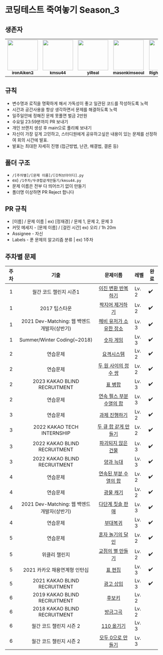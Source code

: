 # 코딩테스트 죽여놓기 Season_3

## 생존자

<table>
<tr>
<td align="center"><a href="https://github.com/ironAiken2"><img src="https://avatars.githubusercontent.com/u/51399982?v=4" width="100px;" alt=""/><br /><sub><b>ironAiken2</b></sub></a></td>
<td align="center"><a href="https://github.com/kmsu44"><img src="https://avatars.githubusercontent.com/u/45655623?v=4" width="100px;" alt=""/><br /><sub><b>kmsu44</b></sub></a></td>
<td align="center"><a href="https://github.com/yiReal"><img src="https://avatars.githubusercontent.com/u/116516376?v=4" width="100px;" alt=""/><br /><sub><b>yiReal</b></sub></a></td>
<td align="center"><a href="https://github.com/masonkimseoul"><img src="https://avatars.githubusercontent.com/u/87306418?v=4" width="100px;" alt=""/><br /><sub><b>masonkimseoul</b></sub></a></td>
<td align="center"><a href="https://github.com/RightHennessy"><img src="https://avatars.githubusercontent.com/u/88828858?v=4" width="100px;" alt=""/><br /><sub><b>RightHennessy</b></sub></a></td>
<td align="center"><a href="https://github.com/therealjamesjung"><img src="https://avatars.githubusercontent.com/u/39877377?v=4" width="100px;" alt=""/><br /><sub><b>therealjamesjung</b></sub></a></td>
</tr>
</table>

## 규칙

- 변수명과 로직을 명확하게 해서 가독성이 좋고 일관된 코드를 작성하도록 노력
- 시간과 공간사용을 항상 생각하면서 문제를 해결하도록 노력
- 일주일안에 정해진 문제 못풀면 벌금 2만원
- 수요일 23:59분까지 PR 보내기
- 개인 브랜치 생성 후 main으로 풀리퀘 보내기
- 자신이 가장 깊게 고민하고, 스터디원에게 공유하고싶은 내용이 있는 문제를 선정하여 회의 시간에 발표.
- 발표는 최대한 자세히 진행 (접근방법, 난관, 해결법, 결론 등)

## 폴더 구조

- `/[주차별]/[문제 이름]/[깃허브아이디].py`
- ex) `/1주차/두큐합같게만들기/kmsu44.py`
- 문제 이름은 전부 다 띄어쓰기 없이 만들기
- 폴더명 이상하면 PR Reject 합니다

## PR 규칙

- [이름] / 문제 이름 | ex) [정재경] / 문제 1, 문제 2, 문제 3
- 커밋 메세지 - [문제 이름] / [걸린 시간] ex) 오리 / 1h 20m
- Assignee - 자신
- Labels - 푼 문제의 알고리즘 분류 | ex) 1주차

## 주차별 문제

| 주차 |                    기출                     |                                           문제이름                                           | 레벨  | 완료 |
| :--: | :-----------------------------------------: | :------------------------------------------------------------------------------------------: | ----- | ---- |
|  1   |           월간 코드 챌린지 시즌1            |    [이진 변환 반복하기](https://school.programmers.co.kr/learn/courses/30/lessons/70129)     | Lv. 2 | ✔️   |
|  1   |                2017 팁스타운                |      [짝지어 제거하기](https://school.programmers.co.kr/learn/courses/30/lessons/12973)      | Lv. 2 | ✔️   |
|  1   | 2021 Dev-Matching: 웹 백엔드 개발자(상반기) |  [헤비 유저가 소유한 장소](https://school.programmers.co.kr/learn/courses/30/lessons/77487)  | Lv. 3 | ✔️   |
|  1   |         Summer/Winter Coding(~2018)         |         [숫자 게임](https://school.programmers.co.kr/learn/courses/30/lessons/12987)         | Lv. 3 | ✔️   |
|  2   |                  연습문제                   |        [요격시스템](https://school.programmers.co.kr/learn/courses/30/lessons/181188)        | Lv. 2 | ✔️   |
|  2   |                  연습문제                   |   [두 원 사이의 정수 쌍](https://school.programmers.co.kr/learn/courses/30/lessons/181187)   | Lv. 2 | ✔️   |
|  2   |        2023 KAKAO BLIND RECRUITMENT         |         [표 병합](https://school.programmers.co.kr/learn/courses/30/lessons/150366)          | Lv. 3 | ✔️   |
|  2   |                  연습문제                   | [연속 펄스 부분 수열의 합](https://school.programmers.co.kr/learn/courses/30/lessons/161988) | Lv. 3 | ✔️   |
|  3   |                  연습문제                   |      [과제 진행하기](https://school.programmers.co.kr/learn/courses/30/lessons/176962)       | Lv. 2 | ✔️   |
|  3   |         2022 KAKAO TECH INTERNSHIP          |   [두 큐 합 같게 만들기](https://school.programmers.co.kr/learn/courses/30/lessons/118667)   | Lv. 2 | ✔️   |
|  3   |        2022 KAKAO BLIND RECRUITMENT         |    [파괴되지 않은 건물](https://school.programmers.co.kr/learn/courses/30/lessons/92344)     | Lv. 3 | ✔️   |
|  3   |        2022 KAKAO BLIND RECRUITMENT         |         [양과 늑대](https://school.programmers.co.kr/learn/courses/30/lessons/92343)         | Lv. 3 | ✔️   |
|  4   |                  연습문제                   |  [연속된 부분 수열의 합](https://school.programmers.co.kr/learn/courses/30/lessons/178870)   | Lv. 2 | ✔️   |
|  4   |                  연습문제                   |        [광물 캐기](https://school.programmers.co.kr/learn/courses/30/lessons/172927)         | Lv. 2 | ✔️   |
|  4   | 2021 Dev-Matching: 웹 백엔드 개발자(상반기) |     [다단계 칫솔 판매](https://school.programmers.co.kr/learn/courses/30/lessons/77486)      | Lv. 3 | ✔️   |
|  4   |                  연습문제                   |         [부대복귀](https://school.programmers.co.kr/learn/courses/30/lessons/132266)         | Lv. 3 | ✔️   |
|  5   |                  연습문제                   |     [혼자 놀기의 달인](https://school.programmers.co.kr/learn/courses/30/lessons/131130)     | Lv. 2 | ✔️   |
|  5   |                위클리 챌린지                |     [교점의 별 만들기](https://school.programmers.co.kr/learn/courses/30/lessons/87377)      | Lv. 2 | ✔️   |
|  5   |        2021 카카오 채용연계형 인턴십        |          [표 편집](https://school.programmers.co.kr/learn/courses/30/lessons/81303)          | Lv. 3 | ✔️   |
|  5   |        2021 KAKAO BLIND RECRUITMENT         |         [광고 삽입](https://school.programmers.co.kr/learn/courses/30/lessons/72414)         | Lv. 3 | ✔️   |
|  6   |        2019 KAKAO BLIND RECRUITMENT         |          [후보키](https://school.programmers.co.kr/learn/courses/30/lessons/42890)           | Lv. 2 |      |
|  6   |        2018 KAKAO BLIND RECRUITMENT         |         [방금그곡](https://school.programmers.co.kr/learn/courses/30/lessons/17683)          | Lv. 2 |      |
|  6   |           월간 코드 챌린지 시즌 2           |        [110 옮기기](https://school.programmers.co.kr/learn/courses/30/lessons/77886)         | Lv. 3 |      |
|  6   |           월간 코드 챌린지 시즌 2           |     [모두 0으로 만들기](https://school.programmers.co.kr/learn/courses/30/lessons/76503)     | Lv. 3 |      |
